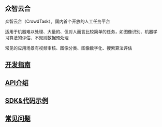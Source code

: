## 众智云合

众智云合（CrowdTask），国内首个开放的人工任务平台

适用于机器难以处理、大量的、但对人而言比较简单的任务，如图像识别、机器学习算法的评估、不规则数据预处理

常见的应用场景有视频审核、图像分类、图像数字化、搜索算法评估

## [开发指南](guide/base.md)

## [API介绍](api/index.md)

## [SDK&代码示例](downloads/index.md)

## [常见问题](faq/index.md)


